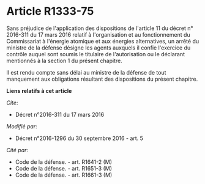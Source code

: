 # Article R1333-75

Sans préjudice de l'application des dispositions de l'article 11 du décret n° 2016-311 du 17 mars 2016 relatif à
l'organisation et au fonctionnement du Commissariat à l'énergie atomique et aux énergies alternatives, un arrêté du ministre
de la défense désigne les agents auxquels il confie l'exercice du contrôle auquel sont soumis le titulaire de l'autorisation
ou le déclarant mentionnés à la section 1 du présent chapitre. 

Il est rendu compte sans délai au ministre de la défense de tout manquement aux obligations résultant des dispositions du
présent chapitre.

**Liens relatifs à cet article**

_Cite_:

  - Décret n°2016-311 du 17 mars 2016

_Modifié par_:

  - Décret n°2016-1296 du 30 septembre 2016 - art. 5

_Cité par_:

  - Code de la défense. - art. R1641-2 (M)
  - Code de la défense. - art. R1651-3 (M)
  - Code de la défense. - art. R1661-3 (M)
